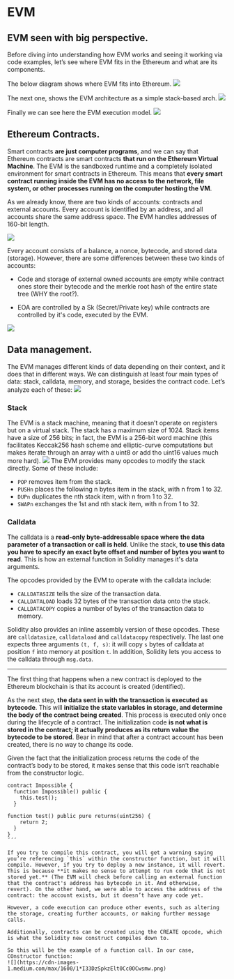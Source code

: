# EVM

## EVM seen with big perspective.
Before diving into understanding how EVM works and seeing it working via code examples, let’s see where EVM fits in the Ethereum and what are its components.

The below diagram shows where EVM fits into Ethereum.
![](https://cdn-images-1.medium.com/max/800/1*ajksoo8DEQl-COk84HdVvA.png)

The next one, shows the EVM architecture as a simple stack-based arch.
![](https://cdn-images-1.medium.com/max/800/1*34JdmUiX5ZeT2AESYPtPFw.png)

Finally we can see here the EVM execution model.
![](https://cdn-images-1.medium.com/max/800/1*5gNAMNT4csJdQuuj1a-R-Q.png)

## Ethereum Contracts.

Smart contracts **are just computer programs**, and we can say that Ethereum contracts are smart contracts **that run on the Ethereum Virtual Machine**. The EVM is the sandboxed runtime and a completely isolated environment for smart contracts in Ethereum. This means that **every smart contract running inside the EVM has no access to the network, file system, or other processes running on the computer hosting the VM**.

As we already know, there are two kinds of accounts: contracts and external accounts. Every account is identified by an address, and all accounts share the same address space. The EVM handles addresses of 160-bit length.

![](https://cdn-images-1.medium.com/max/800/1*zEEt3J7gnUiyOhzXVl1jHw.png)

Every account consists of a balance, a nonce, bytecode, and stored data (storage). However, there are some differences between these two kinds of accounts:
- Code and storage of external owned accounts are empty while contract ones store their bytecode and the merkle root hash of the entire state tree (WHY the root?).

- EOA are controlled by a Sk (Secret/Private key) while contracts are controlled by it's code, executed by the EVM.

![](https://cdn-images-1.medium.com/max/800/1*YC5PFXSJlZPw6zQWOuE7WQ.png)

## Data management.

The EVM manages different kinds of data depending on their context, and it does that in different ways. We can distinguish at least four main types of data: stack, calldata, memory, and storage, besides the contract code. Let’s analyze each of these:
![](https://cdn-images-1.medium.com/max/800/1*vlPf6wUYH3LBBS2wwL00PA.png)

### Stack

The EVM is a stack machine, meaning that it doesn’t operate on registers but on a virtual stack. The stack has a maximum size of 1024. Stack items have a size of 256 bits; in fact, the EVM is a 256-bit word machine (this facilitates Keccak256 hash scheme and elliptic-curve computations but makes iterate through an array with a uint8 or add tho uint16 values much more hard). 
![](https://cdn-images-1.medium.com/max/800/1*-0srYYCvIVZf05FyFEEa8g.png)
The EVM provides many opcodes to modify the stack directly. Some of these include:

- `POP` removes item from the stack.
- `PUSHn` places the following n bytes item in the stack, with n from 1 to 32.
- `DUPn` duplicates the nth stack item, with n from 1 to 32.
- `SWAPn` exchanges the 1st and nth stack item, with n from 1 to 32.

### Calldata

The calldata is a **read-only byte-addressable space where the data parameter of a transaction or call is held**. Unlike the stack, **to use this data you have to specify an exact byte offset and number of bytes you want to read**. This is how an external function in Solidity manages it's data arguments.

The opcodes provided by the EVM to operate with the calldata include:

- `CALLDATASIZE` tells the size of the transaction data.
- `CALLDATALOAD` loads 32 bytes of the transaction data onto the stack.
- `CALLDATACOPY` copies a number of bytes of the transaction data to memory.

Solidity also provides an inline assembly version of these opcodes. These are `calldatasize`, `calldataload` and `calldatacopy` respectively. The last one expects three arguments `(t, f, s)`: it will copy `s` bytes of calldata at position `f` into memory at position `t`. In addition, Solidity lets you access to the calldata through `msg.data`.

------------------------------------------------------------------------------------


The first thing that happens when a new contract is deployed to the Ethereum blockchain is that its account is created (identified).

As the next step, **the data sent in with the transaction is executed as bytecode**. This will **initialize the state variables in storage, and determine the body of the contract being created**. This process is executed only once during the lifecycle of a contract. The initialization code **is not what is stored in the contract; it actually produces as its return value the bytecode to be stored**. Bear in mind that after a contract account has been created, there is no way to change its code.

Given the fact that the initialization process returns the code of the contract’s body to be stored, it makes sense that this code isn’t reachable from the constructor logic.
```solidity
contract Impossible {
  function Impossible() public {
    this.test();
  }

function test() public pure returns(uint256) {
    return 2;
  }
}
´´´

If you try to compile this contract, you will get a warning saying you’re referencing `this` within the constructor function, but it will compile. However, if you try to deploy a new instance, it will revert. This is because **it makes no sense to attempt to run code that is not stored yet.** (The EVM will check before calling an external function that the contract's address has bytecode in it. And otherwise, revert). On the other hand, we were able to access the address of the contract: the account exists, but it doesn’t have any code yet.

However, a code execution can produce other events, such as altering the storage, creating further accounts, or making further message calls.

Additionally, contracts can be created using the CREATE opcode, which is what the Solidity new construct compiles down to.

So this will be the example of a function call. In our case, COnstructor function:
![](https://cdn-images-1.medium.com/max/1600/1*I33DzSpkzElt0Cc0OCwsmw.png)






